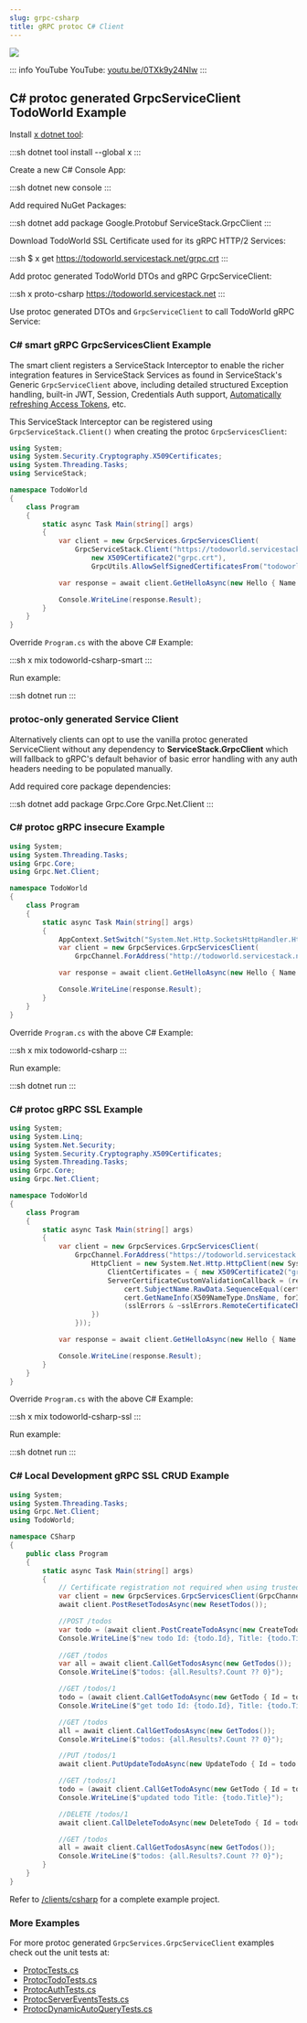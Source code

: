 ```yaml
---
slug: grpc-csharp
title: gRPC protoc C# Client
---
```


[![](/img/pages/grpc/csharp.png)](https://youtu.be/0TXk9y24NIw)

::: info YouTube
YouTube: [youtu.be/0TXk9y24NIw](https://youtu.be/0TXk9y24NIw)
:::

## C# protoc generated GrpcServiceClient TodoWorld Example

Install [x dotnet tool](/dotnet-tool):
    
:::sh
dotnet tool install --global x 
:::

Create a new C# Console App:

:::sh
dotnet new console
:::

Add required NuGet Packages:

:::sh
dotnet add package Google.Protobuf ServiceStack.GrpcClient
:::
    
Download TodoWorld SSL Certificate used for its gRPC HTTP/2 Services:

:::sh
$ x get https://todoworld.servicestack.net/grpc.crt 
:::

Add protoc generated TodoWorld DTOs and gRPC GrpcServiceClient:

:::sh
x proto-csharp https://todoworld.servicestack.net
:::
    
Use protoc generated DTOs and  `GrpcServiceClient` to call TodoWorld gRPC Service:

### C# smart gRPC GrpcServicesClient Example

The smart client registers a ServiceStack Interceptor to enable the richer integration features in ServiceStack
Services as found in ServiceStack's Generic `GrpcServiceClient` above, including detailed structured Exception handling,
built-in JWT, Session, Credentials Auth support, 
[Automatically refreshing Access Tokens](/auth/jwt-authprovider#automatically-refreshing-access-tokens), etc.

This ServiceStack Interceptor can be registered using `GrpcServiceStack.Client()`  when creating the protoc `GrpcServicesClient`:

```csharp
using System;
using System.Security.Cryptography.X509Certificates;
using System.Threading.Tasks;
using ServiceStack;

namespace TodoWorld
{
    class Program
    {
        static async Task Main(string[] args)
        {
            var client = new GrpcServices.GrpcServicesClient(
                GrpcServiceStack.Client("https://todoworld.servicestack.net:50051", 
                    new X509Certificate2("grpc.crt"),
                    GrpcUtils.AllowSelfSignedCertificatesFrom("todoworld.servicestack.net")));

            var response = await client.GetHelloAsync(new Hello { Name = "gRPC C#" });

            Console.WriteLine(response.Result);
        }
    }
}
```

Override `Program.cs` with the above C# Example: 

:::sh
x mix todoworld-csharp-smart
:::

Run example:

:::sh
dotnet run
:::

### protoc-only generated Service Client

Alternatively clients can opt to use the vanilla protoc generated ServiceClient without any dependency to 
**ServiceStack.GrpcClient** which will fallback to gRPC's default behavior of basic error handling with any
auth headers needing to be populated manually.

Add required core package dependencies:

:::sh
dotnet add package Grpc.Core Grpc.Net.Client
:::

### C# protoc gRPC insecure Example

```csharp
using System;
using System.Threading.Tasks;
using Grpc.Core;
using Grpc.Net.Client;

namespace TodoWorld
{
    class Program
    {
        static async Task Main(string[] args)
        {
            AppContext.SetSwitch("System.Net.Http.SocketsHttpHandler.Http2UnencryptedSupport", true);
            var client = new GrpcServices.GrpcServicesClient(
                GrpcChannel.ForAddress("http://todoworld.servicestack.net:5054"));

            var response = await client.GetHelloAsync(new Hello { Name = "gRPC C#" });

            Console.WriteLine(response.Result);
        }
    }
}
```

Override `Program.cs` with the above C# Example: 

:::sh
x mix todoworld-csharp
:::

Run example:

:::sh
dotnet run
:::

### C# protoc gRPC SSL Example

```csharp
using System;
using System.Linq;
using System.Net.Security;
using System.Security.Cryptography.X509Certificates;
using System.Threading.Tasks;
using Grpc.Core;
using Grpc.Net.Client;

namespace TodoWorld
{
    class Program
    {
        static async Task Main(string[] args)
        {
            var client = new GrpcServices.GrpcServicesClient(
                GrpcChannel.ForAddress("https://todoworld.servicestack.net:50051", new GrpcChannelOptions {
                    HttpClient = new System.Net.Http.HttpClient(new System.Net.Http.HttpClientHandler {
                        ClientCertificates = { new X509Certificate2("grpc.crt") },
                        ServerCertificateCustomValidationCallback = (req, cert, certChain, sslErrors) =>
                            cert.SubjectName.RawData.SequenceEqual(cert.IssuerName.RawData) && // self-signed
                            cert.GetNameInfo(X509NameType.DnsName, forIssuer:false) == "todoworld.servicestack.net" &&
                            (sslErrors & ~sslErrors.RemoteCertificateChainErrors) == sslErrors.None // only this
                    })
                }));

            var response = await client.GetHelloAsync(new Hello { Name = "gRPC C#" });

            Console.WriteLine(response.Result);
        }
    }
}
```

Override `Program.cs` with the above C# Example: 

:::sh
x mix todoworld-csharp-ssl
:::

Run example:

:::sh
dotnet run
:::

### C# Local Development gRPC SSL CRUD Example

```csharp
using System;
using System.Threading.Tasks;
using Grpc.Net.Client;
using TodoWorld;

namespace CSharp
{
    public class Program
    {
        static async Task Main(string[] args)
        {
            // Certificate registration not required when using trusted local development certificate  
            var client = new GrpcServices.GrpcServicesClient(GrpcChannel.ForAddress("https://localhost:5001"));
            await client.PostResetTodosAsync(new ResetTodos());

            //POST /todos
            var todo = (await client.PostCreateTodoAsync(new CreateTodo { Title = "ServiceStack" })).Result;
            Console.WriteLine($"new todo Id: {todo.Id}, Title: {todo.Title}");
            
            //GET /todos
            var all = await client.CallGetTodosAsync(new GetTodos());
            Console.WriteLine($"todos: {all.Results?.Count ?? 0}");

            //GET /todos/1
            todo = (await client.CallGetTodoAsync(new GetTodo { Id = todo.Id })).Result;
            Console.WriteLine($"get todo Id: {todo.Id}, Title: {todo.Title}");

            //GET /todos
            all = await client.CallGetTodosAsync(new GetTodos());
            Console.WriteLine($"todos: {all.Results?.Count ?? 0}");

            //PUT /todos/1
            await client.PutUpdateTodoAsync(new UpdateTodo { Id = todo.Id, Title = "gRPC" });

            //GET /todos/1
            todo = (await client.CallGetTodoAsync(new GetTodo { Id = todo.Id })).Result;
            Console.WriteLine($"updated todo Title: {todo.Title}");

            //DELETE /todos/1
            await client.CallDeleteTodoAsync(new DeleteTodo { Id = todo.Id });

            //GET /todos
            all = await client.CallGetTodosAsync(new GetTodos());
            Console.WriteLine($"todos: {all.Results?.Count ?? 0}");
        }
    }
}
```

Refer to [/clients/csharp](https://github.com/NetCoreApps/todo-world/tree/master/clients/csharp)
for a complete example project.

### More Examples

For more protoc generated `GrpcServices.GrpcServiceClient` examples check out the unit tests at:

 - [ProtocTests.cs](https://github.com/ServiceStack/ServiceStack/blob/master/tests/ServiceStack.Extensions.Tests/Protoc/ProtocTests.cs)
 - [ProtocTodoTests.cs](https://github.com/ServiceStack/ServiceStack/blob/master/tests/ServiceStack.Extensions.Tests/Protoc/ProtocTodoTests.cs)
 - [ProtocAuthTests.cs](https://github.com/ServiceStack/ServiceStack/blob/master/tests/ServiceStack.Extensions.Tests/Protoc/ProtocAuthTests.cs)
 - [ProtocServerEventsTests.cs](https://github.com/ServiceStack/ServiceStack/blob/master/tests/ServiceStack.Extensions.Tests/Protoc/ProtocServerEventsTests.cs)
 - [ProtocDynamicAutoQueryTests.cs](https://github.com/ServiceStack/ServiceStack/blob/master/tests/ServiceStack.Extensions.Tests/Protoc/ProtocDynamicAutoQueryTests.cs)

